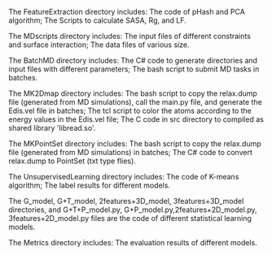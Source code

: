 The FeatureExtraction directory includes:
The code of pHash and PCA algorithm;
The Scripts to calculate SASA, Rg, and LF.

The MDscripts directory includes:
The input files of different constraints and surface interaction;
The data files of various size.

The BatchMD directory includes:
The C# code to generate directories and input files with different parameters;
The bash script to submit MD tasks in batches.

The MK2Dmap directory includes:
The bash script to copy the relax.dump file (generated from MD simulations), call the main.py file, and generate the Edis.vel file in batches;
The tcl script to color the atoms according to the energy values in the Edis.vel file;
The C code in src directory to compiled as shared library 'libread.so'.

The MKPointSet directory includes:
The bash script to copy the relax.dump file (generated from MD simulations) in batches;
The C# code to convert relax.dump to PointSet (txt type flies).

The UnsupervisedLearning directory includes:
The code of K-means algorithm;
The label results for different models.

The G_model, G+T_model, 2features+3D_model, 3features+3D_model directories,
and G+T+P_model.py, G+P_model.py,2features+2D_model.py, 3features+2D_model.py files
are the code of different statistical learning models.

The Metrics directory includes:
The evaluation results of different models.
